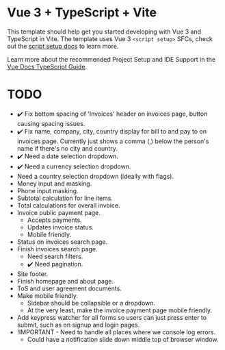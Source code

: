 # Vue 3 + TypeScript + Vite

This template should help get you started developing with Vue 3 and TypeScript in Vite. The template uses Vue 3 `<script setup>` SFCs, check out the [script setup docs](https://v3.vuejs.org/api/sfc-script-setup.html#sfc-script-setup) to learn more.

Learn more about the recommended Project Setup and IDE Support in the [Vue Docs TypeScript Guide](https://vuejs.org/guide/typescript/overview.html#project-setup).

# TODO

- :heavy_check_mark: Fix bottom spacing of 'Invoices' header on invoices page, button causing spacing issues.
- :heavy_check_mark: Fix name, company, city, country display for bill to and pay to on invoices page. Currently just shows a comma (,) below the person's name if there's no city and country.
- :heavy_check_mark: Need a date selection dropdown.
- :heavy_check_mark: Need a currency selection dropdown.
- Need a country selection dropdown (ideally with flags).
- Money input and masking.
- Phone input masking.
- Subtotal calculation for line items.
- Total calculations for overall invoice.
- Invoice public payment page.
  - Accepts payments.
  - Updates invoice status.
  - Mobile friendly.
- Status on invoices search page.
- Finish invoices search page.
  - Need search filters.
  - :heavy_check_mark: Need pagination.
- Site footer.
- Finish homepage and about page.
- ToS and user agreement documents.
- Make mobile friendly.
  - Sidebar should be collapsible or a dropdown.
  - At the very least, make the invoice payment page mobile friendly.
- Add keypress watcher for all forms so users can just press enter to submit, such as on signup and login pages.
- !IMPORTANT - Need to handle all places where we console log errors.
  - Could have a notification slide down middle top of browser window.
